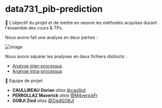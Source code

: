 # data731_pib-prediction


🔰 L'objectif du projet et de mettre en oeuvre les méthodes acquises durant l'ensemble des cours & TPs. 

Nous avons fait une analyse en deux parties : 

![image](https://user-images.githubusercontent.com/54810120/149231095-beea0e7e-6e11-40da-8cd4-8952af8f4d70.png)

Nous avons séparer les analyses en deux fichiers distincts : 

- [Analyse inter-processus](https://github.com/caullird/data731_pib-prediction/blob/main/Analyse_Inter_Processus.ipynb)
- [Analyse intra-processus](https://github.com/caullird/data731_pib-prediction/blob/main/Analyse_Intra_Processus.ipynb)

👥 Equipe de projet 

* **CAULLIREAU Dorian** _alias_ [@caullird](https://github.com/caullird)
* **PERROLLAZ Maverick** _alias_ [@M4verickFr](https://github.com/M4verickFr)
* **GOBJI Zied** _alias_ [@ZiedGOBJI](https://github.com/ZiedGOBJI)

